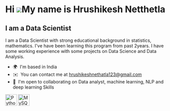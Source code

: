Hi ![](https://user-images.githubusercontent.com/18350557/176309783-0785949b-9127-417c-8b55-ab5a4333674e.gif)My name is   Hrushikesh Netthetla
===========================================================================================================================================

I am a Data Scientist
-------------------

I am a Data Scientist with strong educational background in statistics, mathematics. I've have been learning this program from past 2years. I have some working experience with some projects on Data Science and Data Analysis.

*   🌍  I'm based in India
*   ✉️  You can contact me at [hrushikeshnethatla123@gmail.com](mailto:hrushikeshnethatla123@gmail.com)
*   🤝  I'm open to collaborating on Data analyst, machine learning, NLP and deep learning Skills 
<p align="left">
<a href="https://www.python.org/" target="_blank" rel="noreferrer"><img src="https://raw.githubusercontent.com/danielcranney/readme-generator/main/public/icons/skills/python-colored.svg" width="36" height="36" alt="Python" /></a>
<a href="https://www.mysql.com/" target="_blank" rel="noreferrer"><img src="https://raw.githubusercontent.com/danielcranney/readme-generator/main/public/icons/skills/mysql-colored.svg" width="36" height="36" alt="MySQL" /></a>
</p>
